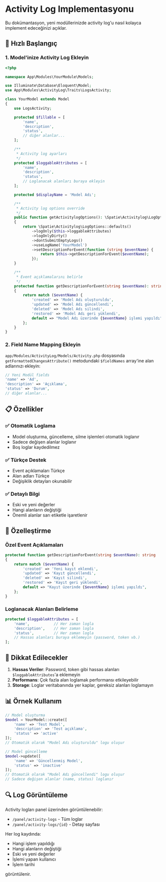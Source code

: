 # Activity Log Implementasyonu

Bu dokümantasyon, yeni modüllerinizde activity log'u nasıl kolayca implement edeceğinizi açıklar.

## 🚀 Hızlı Başlangıç

### 1. Model'inize Activity Log Ekleyin

```php
<?php

namespace App\Modules\YourModule\Models;

use Illuminate\Database\Eloquent\Model;
use App\Modules\ActivityLog\Traits\LogsActivity;

class YourModel extends Model
{
    use LogsActivity;

    protected $fillable = [
        'name',
        'description',
        'status',
        // diğer alanlar...
    ];

    /**
     * Activity log ayarları
     */
    protected $loggableAttributes = [
        'name',
        'description', 
        'status',
        // Loglanacak alanları buraya ekleyin
    ];

    protected $displayName = 'Model Adı';

    /**
     * Activity log options override
     */
    public function getActivitylogOptions(): \Spatie\Activitylog\LogOptions
    {
        return \Spatie\Activitylog\LogOptions::defaults()
            ->logOnly($this->loggableAttributes)
            ->logOnlyDirty()
            ->dontSubmitEmptyLogs()
            ->useLogName('YourModel')
            ->setDescriptionForEvent(function (string $eventName) {
                return $this->getDescriptionForEvent($eventName);
            });
    }

    /**
     * Event açıklamalarını belirle
     */
    protected function getDescriptionForEvent(string $eventName): string
    {
        return match ($eventName) {
            'created' => 'Model Adı oluşturuldu',
            'updated' => 'Model Adı güncellendi',
            'deleted' => 'Model Adı silindi',
            'restored' => 'Model Adı geri yüklendi',
            default => "Model Adı üzerinde {$eventName} işlemi yapıldı",
        };
    }
}
```

### 2. Field Name Mapping Ekleyin

`app/Modules/ActivityLog/Models/Activity.php` dosyasında `getFormattedChangesAttribute()` metodundaki `$fieldNames` array'ine alan adlarınızı ekleyin:

```php
// Yeni Modül fields
'name' => 'Ad',
'description' => 'Açıklama',
'status' => 'Durum',
// diğer alanlar...
```

## 📋 Özellikler

### ✅ Otomatik Loglama
- Model oluşturma, güncelleme, silme işlemleri otomatik loglanır
- Sadece değişen alanlar loglanır
- Boş loglar kaydedilmez

### ✅ Türkçe Destek
- Event açıklamaları Türkçe
- Alan adları Türkçe
- Değişiklik detayları okunabilir

### ✅ Detaylı Bilgi
- Eski ve yeni değerler
- Hangi alanların değiştiği
- Önemli alanlar sarı etiketle işaretlenir

## 🔧 Özelleştirme

### Özel Event Açıklamaları

```php
protected function getDescriptionForEvent(string $eventName): string
{
    return match ($eventName) {
        'created' => 'Yeni kayıt eklendi',
        'updated' => 'Kayıt güncellendi',
        'deleted' => 'Kayıt silindi',
        'restored' => 'Kayıt geri yüklendi',
        default => "Kayıt üzerinde {$eventName} işlemi yapıldı",
    };
}
```

### Loglanacak Alanları Belirleme

```php
protected $loggableAttributes = [
    'name',           // Her zaman logla
    'description',    // Her zaman logla
    'status',         // Her zaman logla
    // Hassas alanları buraya eklemeyin (password, token vb.)
];
```

## 🚫 Dikkat Edilecekler

1. **Hassas Veriler**: Password, token gibi hassas alanları `$loggableAttributes`'a eklemeyin
2. **Performans**: Çok fazla alan loglamak performansı etkileyebilir
3. **Storage**: Loglar veritabanında yer kaplar, gereksiz alanları loglamayın

## 📊 Örnek Kullanım

```php
// Model oluşturma
$model = YourModel::create([
    'name' => 'Test Model',
    'description' => 'Test açıklama',
    'status' => 'active'
]);
// Otomatik olarak "Model Adı oluşturuldu" logu oluşur

// Model güncelleme
$model->update([
    'name' => 'Güncellenmiş Model',
    'status' => 'inactive'
]);
// Otomatik olarak "Model Adı güncellendi" logu oluşur
// Sadece değişen alanlar (name, status) loglanır
```

## 🔍 Log Görüntüleme

Activity logları panel üzerinden görüntülenebilir:
- `/panel/activity-logs` - Tüm loglar
- `/panel/activity-logs/{id}` - Detay sayfası

Her log kaydında:
- Hangi işlem yapıldığı
- Hangi alanların değiştiği
- Eski ve yeni değerler
- İşlemi yapan kullanıcı
- İşlem tarihi

görüntülenir. 